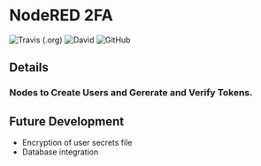 # NodeRED 2FA

![Travis (.org)](https://img.shields.io/travis/bmdevx/node-red-2fa?style=flat-square) ![David](https://img.shields.io/david/bmdevx/node-red-2fa?style=flat-square) ![GitHub](https://img.shields.io/github/license/bmdevx/node-red-2fa)

## Details
### Nodes to Create Users and Gererate and Verify Tokens.

## Future Development
 * Encryption of user secrets file
 * Database integration